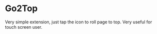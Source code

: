 # Go2Top

Very simple extension, just tap the icon to roll page to top. Very useful for touch screen user.